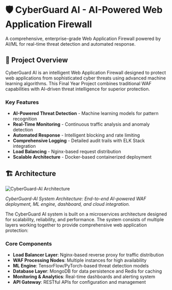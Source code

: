 # 🛡️ CyberGuard AI - AI-Powered Web Application Firewall
A comprehensive, enterprise-grade Web Application Firewall powered by AI/ML for real-time threat detection and automated response.

## 🌟 Project Overview
CyberGuard AI is an intelligent Web Application Firewall designed to protect web applications from sophisticated cyber threats using advanced machine learning algorithms. This Final Year Project combines traditional WAF capabilities with AI-driven threat intelligence for superior protection.

### Key Features
- **AI-Powered Threat Detection** - Machine learning models for pattern recognition
- **Real-Time Monitoring** - Continuous traffic analysis and anomaly detection  
- **Automated Response** - Intelligent blocking and rate limiting
- **Comprehensive Logging** - Detailed audit trails with ELK Stack integration
- **Load Balancing** - Nginx-based request distribution
- **Scalable Architecture** - Docker-based containerized deployment

## 🏗️ Architecture

![CyberGuard-AI Architecture](https://user-gen-media-assets.s3.amazonaws.com/seedream_images/835e6fd9-e830-40ef-a5d9-ebb675ae8bc9.png)

*CyberGuard-AI System Architecture: End-to-end AI-powered WAF deployment, ML engine, dashboard, and cloud integration.*

The CyberGuard AI system is built on a microservices architecture designed for scalability, reliability, and performance. The system consists of multiple layers working together to provide comprehensive web application protection:

### Core Components
- **Load Balancer Layer**: Nginx-based reverse proxy for traffic distribution
- **WAF Processing Nodes**: Multiple instances for high availability
- **ML Engine**: TensorFlow/PyTorch-based threat detection models
- **Database Layer**: MongoDB for data persistence and Redis for caching
- **Monitoring & Analytics**: Real-time dashboards and alerting system
- **API Gateway**: RESTful APIs for configuration and management
